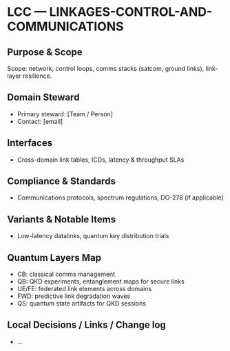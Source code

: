 # LCC — LINKAGES-CONTROL-AND-COMMUNICATIONS

## Purpose & Scope
Scope: network, control loops, comms stacks (satcom, ground links), link-layer resilience.

## Domain Steward
- Primary steward: [Team / Person]
- Contact: [email]

## Interfaces
- Cross-domain link tables, ICDs, latency & throughput SLAs

## Compliance & Standards
- Communications protocols, spectrum regulations, DO-278 (if applicable)

## Variants & Notable Items
- Low-latency datalinks, quantum key distribution trials

## Quantum Layers Map
- CB: classical comms management
- QB: QKD experiments, entanglement maps for secure links
- UE/FE: federated link elements across domains
- FWD: predictive link degradation waves
- QS: quantum state artifacts for QKD sessions

## Local Decisions / Links / Change log
- ...
